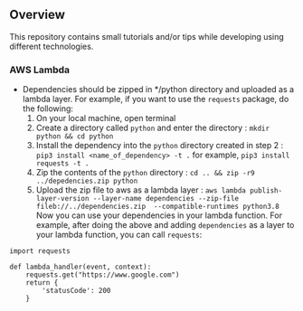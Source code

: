## Overview
This repository contains small tutorials and/or tips while developing using different technologies.

### AWS Lambda
* Dependencies should be zipped in */python directory and uploaded as a lambda layer. For example, if you want to use the `requests` package, do the following:
    1. On your local machine, open terminal
    2. Create a directory called `python` and enter the directory : `mkdir python && cd python`
    3. Install the dependency into the `python` directory created in step 2 : `pip3 install <name_of_dependency> -t .` for example, `pip3 install requests -t .`
    4. Zip the contents of the `python` directory : `cd .. && zip -r9 ../depedencies.zip python`
    5. Upload the zip file to aws as a lambda layer : `aws lambda publish-layer-version --layer-name dependencies --zip-file fileb://../dependencies.zip  --compatible-runtimes python3.8`
Now you can use your dependencies in your lambda function. For example, after doing the above and adding `dependencies` as a layer to your lambda function, you can call `requests`:
```
import requests

def lambda_handler(event, context):
    requests.get("https://www.google.com")
    return {
        'statusCode': 200
    }
```
